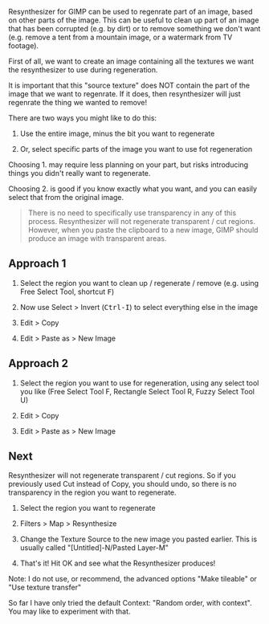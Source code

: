 Resynthesizer for GIMP can be used to regenrate part of an image, based on other parts of the image.  This can be useful to clean up part of an image that has been corrupted (e.g. by dirt) or to remove something we don't want (e.g. remove a tent from a mountain image, or a watermark from TV footage).

First of all, we want to create an image containing all the textures we want the resynthesizer to use during regeneration.

It is important that this "source texture" does NOT contain the part of the image that we want to regenrate.  If it does, then resynthesizer will just regenrate the thing we wanted to remove!

There are two ways you might like to do this:

1. Use the entire image, minus the bit you want to regenerate

2. Or, select specific parts of the image you want to use fot regeneration

Choosing 1. may require less planning on your part, but risks introducing things you didn't really want to regenerate.

Choosing 2. is good if you know exactly what you want, and you can easily select that from the original image.

> There is no need to specifically use transparency in any of this process.  Resynthesizer will not regenerate transparent / cut regions.  However, when you paste the clipboard to a new image, GIMP should produce an image with transparent areas.

## Approach 1

1. Select the region you want to clean up / regenerate / remove (e.g. using Free Select Tool, shortcut <kbd>F</kbd>)

2. Now use Select > Invert (<kbd>Ctrl-I</kbd>) to select everything else in the image

3. Edit > Copy

4. Edit > Paste as > New Image

## Approach 2

1. Select the region you want to use for regeneration, using any select tool you like (Free Select Tool F, Rectangle Select Tool R, Fuzzy Select Tool U)

2. Edit > Copy

3. Edit > Paste as > New Image

## Next

Resynthesizer will not regenerate transparent / cut regions.  So if you previously used Cut instead of Copy, you should undo, so there is no transparency in the region you want to regenerate.

1. Select the region you want to regenerate

2. Filters > Map > Resynthesize

3. Change the Texture Source to the new image you pasted earlier.  This is usually called "[Untitled]-N/Pasted Layer-M"

4. That's it!  Hit OK and see what the Resynthesizer produces!

Note: I do not use, or recommend, the advanced options "Make tileable" or "Use texture transfer"

So far I have only tried the default Context: "Random order, with context".  You may like to experiment with that.
